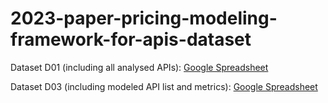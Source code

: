 # 2023-paper-pricing-modeling-framework-for-apis-dataset
Dataset D01 (including all analysed APIs): [Google Spreadsheet](https://docs.google.com/spreadsheets/d/1BnzdxvMgeToXKx-Vs2MYDvmCULDqRSl5fts0O9tO2OA/edit?usp=sharing)

Dataset D03 (including modeled API list and metrics): [Google Spreadsheet](https://docs.google.com/spreadsheets/d/1LXYDb2JRDwu7W6RNe5I2scwqz_rMZ2xqlfU_u3BfLE4/edit?usp=sharing)
